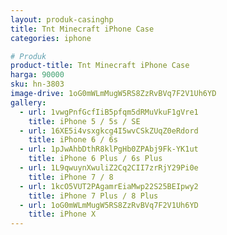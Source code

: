 ```yaml
---
layout: produk-casinghp
title: Tnt Minecraft iPhone Case
categories: iphone

# Produk
product-title: Tnt Minecraft iPhone Case
harga: 90000
sku: hn-3803
image-drive: 1oG0mWLmMugW5RS8ZzRvBVq7F2V1Uh6YD
gallery:
  - url: 1vwgPnfGcfIiB5pfqm5dRMuVkuF1gVre1
    title: iPhone 5 / 5s / SE
  - url: 16XE5i4vsxgkcg4I5wvCSkZUqZ0eRdord
    title: iPhone 6 / 6s
  - url: 1pJwAhbDthR8klPgHb0ZPAbj9Fk-YK1ut
    title: iPhone 6 Plus / 6s Plus
  - url: 1L9qwuynXwuliZ2Cq2CII7zrRjY29Pi0e
    title: iPhone 7 / 8
  - url: 1kcO5VUT2PAgamrEiaMwp22S25BEIpwy2
    title: iPhone 7 Plus / 8 Plus
  - url: 1oG0mWLmMugW5RS8ZzRvBVq7F2V1Uh6YD
    title: iPhone X
---
```

